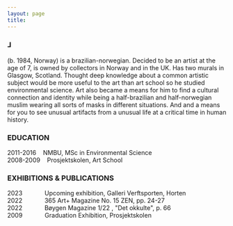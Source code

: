 ```yaml
---
layout: page
title: 
---
```

<div class="header__inline" style="max-width:600px">
    <H3>⅃</H3><p>(b. 1984, Norway) is a brazilian-norwegian. Decided to be an artist at the age of 7, is owned by collectors in Norway and in the UK. Has two murals in Glasgow, Scotland. Thought deep knowledge about a common artistic subject would be more useful to the art than art school so he studied environmental science. Art also became a means for him to find a cultural connection and identity while being a half-brazilian and half-norwegian muslim wearing all sorts of masks in different situations. And and a means for you to see unusual artifacts from a unusual life at a critical time in human history.</p>
</div>


### EDUCATION

2011-2016 &nbsp;&nbsp; NMBU, MSc in Environmental Science  
2008-2009 &nbsp;&nbsp; Prosjektskolen, Art School  

### EXHIBITIONS & PUBLICATIONS

2023 &nbsp;&nbsp;&nbsp;&nbsp;&nbsp;&nbsp;&nbsp;&nbsp;&nbsp;&nbsp;&nbsp; Upcoming exhibition, Galleri Verftsporten, Horten  
2022 &nbsp;&nbsp;&nbsp;&nbsp;&nbsp;&nbsp;&nbsp;&nbsp;&nbsp;&nbsp;&nbsp; 365 Art+ Magazine No. 15 ZEN, pp. 24-27  
2022 &nbsp;&nbsp;&nbsp;&nbsp;&nbsp;&nbsp;&nbsp;&nbsp;&nbsp;&nbsp;&nbsp; Bøygen Magazine 1/22 , "Det okkulte", p. 66  
2009 &nbsp;&nbsp;&nbsp;&nbsp;&nbsp;&nbsp;&nbsp;&nbsp;&nbsp;&nbsp;&nbsp; Graduation Exhibition, Prosjektskolen  
